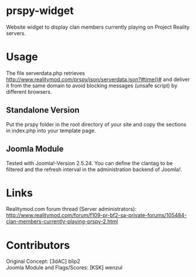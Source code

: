prspy-widget
============
Website widget to display clan members currently playing on Project Reality servers.

Usage
============
The file serverdata.php retrieves http://www.realitymod.com/prspy/json/serverdata.json?#time()# and deliver it from the same domain to avoid blocking messages (unsafe script) by different browsers.

Standalone Version
------------
Put the prspy folder in the root directory of your site and copy the sections in index.php into your template page.

Joomla Module
------------
Tested with Joomla!-Version 2.5.24.
You can define the clantag to be filtered and the refresh interval in the administration backend of Joomla!.

Links
============
Realitymod.com forum thread (Server administrators):
http://www.realitymod.com/forum/f109-pr-bf2-sa-private-forums/105484-clan-members-currently-playing-prspy-2.html

Contributors
============
Original Concept: [3dAC] blip2  
Joomla Module and Flags/Scores: [KSK] wenzul
